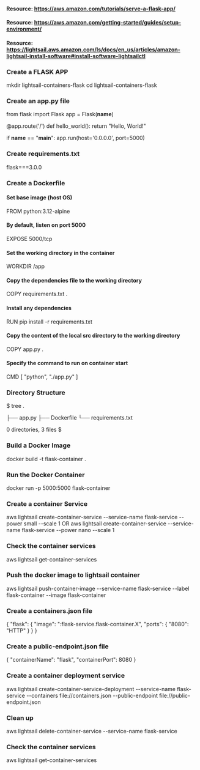 #### Resource: https://aws.amazon.com/tutorials/serve-a-flask-app/
#### Resource: https://aws.amazon.com/getting-started/guides/setup-environment/
#### Resource: https://lightsail.aws.amazon.com/ls/docs/en_us/articles/amazon-lightsail-install-software#install-software-lightsailctl


### Create a FLASK APP
mkdir lightsail-containers-flask
cd lightsail-containers-flask

### Create an app.py file
from flask import Flask
app = Flask(__name__)

@app.route('/')
def hello_world():
   return "Hello, World!"

if __name__ == "__main__":
   app.run(host='0.0.0.0', port=5000)

### Create requirements.txt
flask===3.0.0

### Create a Dockerfile
#### Set base image (host OS)
FROM python:3.12-alpine

#### By default, listen on port 5000
EXPOSE 5000/tcp

#### Set the working directory in the container
WORKDIR /app

#### Copy the dependencies file to the working directory
COPY requirements.txt .

#### Install any dependencies
RUN pip install -r requirements.txt

#### Copy the content of the local src directory to the working directory
COPY app.py .

#### Specify the command to run on container start
CMD [ "python", "./app.py" ]


### Directory Structure
$ tree
.

├── app.py
├── Dockerfile
└── requirements.txt

0 directories, 3 files
$

### Build a Docker Image
docker build -t flask-container .

### Run the Docker Container
docker run -p 5000:5000 flask-container

### Create a container Service
aws lightsail create-container-service --service-name flask-service --power small --scale 1
                                        OR
aws lightsail create-container-service --service-name flask-service --power nano --scale 1

### Check the container services
aws lightsail get-container-services

### Push the docker image to lightsail container
aws lightsail push-container-image --service-name flask-service --label flask-container --image flask-container

### Create a containers.json file
{
    "flask": {
        "image": ":flask-service.flask-container.X",
        "ports": {
            "8080": "HTTP"
        }
    }
}

### Create a public-endpoint.json file
{
    "containerName": "flask",
    "containerPort": 8080
}
### Create a container deployment service
aws lightsail create-container-service-deployment --service-name flask-service --containers file://containers.json --public-endpoint file://public-endpoint.json


### Clean up
aws lightsail delete-container-service --service-name flask-service

### Check the container services
aws lightsail get-container-services
